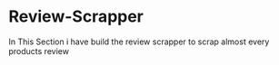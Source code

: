 # Review-Scrapper
In This Section i have build the review scrapper to scrap almost every products review
